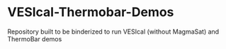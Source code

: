 # VESIcal-Thermobar-Demos
Repository built to be binderized to run VESIcal (without MagmaSat) and ThermoBar demos
